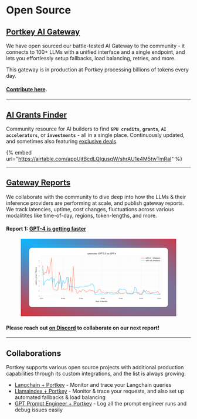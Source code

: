 # Open Source

## [Portkey AI Gateway](https://github.com/portkey-ai/rubeus)

We have open sourced our battle-tested AI Gateway to the community - it connects to 100+ LLMs with a unified interface and a single endpoint, and lets you effortlessly setup fallbacks, load balancing, retries, and more.

This gateway is in production at Portkey processing billions of tokens every day.

#### [Contribute here](https://github.com/portkey-ai/rubeus).

***

## [AI Grants Finder](https://grantsfinder.portkey.ai/)

Community resource for AI builders to find **`GPU credits`**, **`grants`**, **`AI accelerators`**, or **`investments`** - all in a single place. Continuously updated, and sometimes also featuring [exclusive deals](https://twitter.com/PortkeyAI/status/1692463628514156859).

{% embed url="https://airtable.com/appUjtBcdLQIgusqW/shrAU1e4M5twTmRal" %}

***

## [Gateway Reports](https://portkey.ai/blog/tag/benchmarks/)

We collaborate with the community to dive deep into how the LLMs & their inference providers are performing at scale, and publish gateway reports. We track latencies, uptime, cost changes, fluctuations across various modalitites like time-of-day, regions, token-lengths, and more.

#### Report 1: [GPT-4 is getting faster](https://portkey.ai/blog/gpt-4-is-getting-faster/)

<figure><img src=".gitbook/assets/image (1) (1) (1) (2).png" alt=""><figcaption></figcaption></figure>

#### **Please reach out** [**on Discord**](https://discord.gg/9sfE5ZYv) **to collaborate on our next report!**

***

## **Collaborations**

Portkey supports various open source projects with additional production capabilities through its custom integrations, and the list is always growing:

* ​[Langchain + Portkey](https://python.langchain.com/docs/integrations/providers/portkey/) - Monitor and trace your Langchain queries
* ​[Llamaindex + Portkey](https://gpt-index.readthedocs.io/en/latest/examples/llm/portkey.html)​ - Monitor & trace your requests, and also set up automated fallbacks & load balancing
* [GPT Prompt Engineer + Portkey](https://github.com/mshumer/gpt-prompt-engineer) - Log all the prompt engineer runs and debug issues easily
